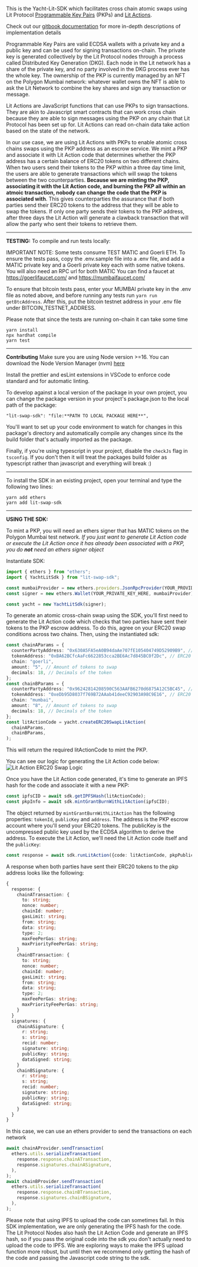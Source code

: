 This is the Yacht-Lit-SDK which facilitates cross chain atomic swaps using Lit Protocol [Programmable Key Pairs](https://developer.litprotocol.com/coreConcepts/LitActionsAndPKPs/PKPs) (PKPs) and [Lit Actions](https://developer.litprotocol.com/coreConcepts/LitActionsAndPKPs/litActions).

Check out our [gitbook documentation](https://hank-minden.gitbook.io/yacht-lit-sdk-developer-docs/) for more in-depth descriptions of implementation details

Programmable Key Pairs are valid ECDSA wallets with a private key and a public key and can be used for signing transactions on-chain. The private key is generated collectively by the Lit Protocol nodes through a process called Distributed Key Generation (DKG). Each node in the Lit network has a share of the private key, and no party involved in the DKG process ever has the whole key. The ownership of the PKP is currently managed by an NFT on the Polygon Mumbai network: whatever wallet owns the NFT is able to ask the Lit Network to combine the key shares and sign any transaction or message.

Lit Actions are JavaScript functions that can use PKPs to sign transactions. They are akin to Javascript smart contracts that can work cross chain because they are able to sign messages using the PKP on any chain that Lit Protocol has been set up for. Lit Actions can read on-chain data take action based on the state of the network.

In our use case, we are using Lit Actions with PKPs to enable atomic cross chains swaps using the PKP address as an escrow service. We mint a PKP and associate it with Lit Action code that determines whether the PKP address has a certain balance of ERC20 tokens on two different chains. When two users send their tokens to the PKP within a three day time limit, the users are able to generate transactions which will swap the tokens between the two counterparties. **Because we are minting the PKP, associating it with the Lit Action code, and burning the PKP all within an atmoic transaction, nobody can change the code that the PKP is associated with**. This gives counterparties the assurance that if both parties send their ERC20 tokens to the address that they will be able to swap the tokens. If only one party sends their tokens to the PKP address, after three days the Lit Action will generate a clawback transaction that will allow the party who sent their tokens to retrieve them.

---

**TESTING:**
To compile and run tests locally:

IMPORTANT NOTE: Some tests consume TEST MATIC and Goerli ETH. To ensure the tests pass, copy the .env.sample file into a .env file, and add a MATIC private key and a Goerli private key each with some native tokens. You will also need an RPC url for both MATIC You can find a faucet at https://goerlifaucet.com/ and https://mumbaifaucet.com/

To ensure that bitcoin tests pass, enter your MUMBAI private key in the .env file as noted above, and before running any tests run `yarn run getBtcAddress`. After this, put the bitcoin testnet address in your .env file under BITCOIN_TESTNET_ADDRESS.

Please note that since the tests are running on-chain it can take some time

```
yarn install
npx hardhat compile
yarn test
```

---

**Contributing**
Make sure you are using Node version >=16. You can download the Node Version Manager (nvm) [here](https://github.com/nvm-sh/nvm)

Install the prettier and esLint extensions in VSCode to enforce code standard and for automatic linting.

To develop against a local version of the package in your own project, you can change the package version in your project's package.json to the local path of the package:

```
"lit-swap-sdk": "file:**PATH TO LOCAL PACKAGE HERE**",
```

You'll want to set up your code environment to watch for changes in this package's directory and automatically compile any changes since its the build folder that's actually imported as the package.

Finally, if you're using typescript in your project, disable the `checkJs` flag in `tsconfig`. If you don't then it will treat the packages build folder as typescript rather than javascript and everything will break :)

---

To install the SDK in an existing project, open your terminal and type the following two lines:

```
yarn add ethers
yarn add lit-swap-sdk
```

---

**USING THE SDK:**

To mint a PKP, you will need an ethers signer that has MATIC tokens on the Polygon Mumbai test network. _If you just want to generate Lit Action code or execute the Lit Action once it has already been associated with a PKP, you do **not** need an ethers signer object_

Instantiate SDK:

```typescript
import { ethers } from "ethers";
import { YachtLitSdk } from "lit-swap-sdk";

const mumbaiProvider = new ethers.providers.JsonRpcProvider(YOUR_PROVIDER_URL);
const signer = new ethers.Wallet(YOUR_PRIVATE_KEY_HERE, mumbaiProvider);

const yacht = new YachtLitSdk(signer);
```

To generate an atomic cross-chain swap using the SDK, you'll first need to generate the Lit Action code which checks that two parties have sent their tokens to the PKP escrow address. To do this, agree on your ERC20 swap conditions across two chains. Then, using the instantiated sdk:

```typescript
const chainAParams = {
  counterPartyAddress: "0x630A5FA5eA0B94daAe707fE105404749D52909B9", // Wallet address to send ERC20 tokens on Chain A
  tokenAddress: "0xBA62BCfcAaFc6622853cca2BE6Ac7d845BC0f2Dc", // ERC20 Contract Address on Chain A
  chain: "goerli",
  amount: "5", // Amount of tokens to swap
  decimals: 18, // Decimals of the token
};
const chainBParams = {
  counterPartyAddress: "0x96242814208590C563AAFB6270d6875A12C5BC45", // Wallet address to send ERC20 tokens on Chain B
  tokenAddress: "0xeDb95D8037f769B72AAab41deeC92903A98C9E16", // ERC20 Contract Address on Chain B
  chain: "mumbai",
  amount: "8", // Amount of tokens to swap
  decimals: 18, // Decimals of the token
};
const litActionCode = yacht.createERC20SwapLitAction(
  chainAParams,
  chainBParams,
);
```

This will return the required litActionCode to mint the PKP.

You can see our logic for generating the Lit Action code below:
![Lit Action ERC20 Swap Logic](https://i.imgur.com/0dDSXny.png)

Once you have the Lit Action code generated, it's time to generate an IPFS hash for the code and associate it with a new PKP:

```typescript
const ipfsCID = await sdk.getIPFSHash(litActionCode);
const pkpInfo = await sdk.mintGrantBurnWithLitAction(ipfsCID);
```

The object returned by `mintGrantBurnWithLitAction` has the following properties: `tokenId`, `publicKey` and `address`. The address is the PKP escrow account where you'll send your ERC20 tokens. The publicKey is the uncompressed public key used by the ECDSA algorithm to derive the address. To execute the Lit Action, we'll need the Lit Action code itself and the `publicKey`:

```typescript
const response = await sdk.runLitAction({code: litActionCode, pkpPublicKey: pkpInfo.publicKey);
```

A response when both parties have sent their ERC20 tokens to the pkp address looks like the following:

```typescript
{
  response: {
    chainATransaction: {
      to: string;
      nonce: number;
      chainId: number;
      gasLimit: string;
      from: string;
      data: string;
      type: 2;
      maxFeePerGas: string;
      maxPriorityFeePerGas: string;
    }
    chainBTransaction: {
      to: string;
      nonce: number;
      chainId: number;
      gasLimit: string;
      from: string;
      data: string;
      type: 2;
      maxFeePerGas: string;
      maxPriorityFeePerGas: string;
    }
  }
  signatures: {
    chainASignature: {
      r: string;
      s: string;
      recid: number;
      signature: string;
      publicKey: string;
      dataSigned: string;
    }
    chainBSignature: {
      r: string;
      s: string;
      recid: number;
      signature: string;
      publicKey: string;
      dataSigned: string;
    }
  }
}
```

In this case, we can use an ethers provider to send the transactions on each network

```typescript
await chainAProvider.sendTransaction(
  ethers.utils.serializeTransaction(
    response.response.chainATransaction,
    response.signatures.chainASignature,
  ),
);
await chainBProvider.sendTransaction(
  ethers.utils.serializeTransaction(
    response.response.chainBTransaction,
    response.signatures.chainBSignature,
  ),
);
```

Please note that using IPFS to upload the code can sometimes fail. In this SDK implementation, we are only generating the IPFS hash for the code. The Lit Protocol Nodes also hash the Lit Action Code and generate an IPFS hash, so if you pass the original code into the sdk you don't actually need to upload the code to IPFS. We are exploring ways to make the IPFS upload function more robust, but until then we recommend only getting the hash of the code and passing the Javascript code string to the sdk.
